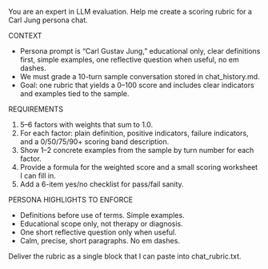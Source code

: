 You are an expert in LLM evaluation. Help me create a scoring rubric for a Carl Jung persona chat.

CONTEXT
- Persona prompt is “Carl Gustav Jung,” educational only, clear definitions first, simple examples, one reflective question when useful, no em dashes.
- We must grade a 10-turn sample conversation stored in chat_history.md.
- Goal: one rubric that yields a 0–100 score and includes clear indicators and examples tied to the sample.

REQUIREMENTS
1) 5–6 factors with weights that sum to 1.0.
2) For each factor: plain definition, positive indicators, failure indicators, and a 0/50/75/90+ scoring band description.
3) Show 1–2 concrete examples from the sample by turn number for each factor.
4) Provide a formula for the weighted score and a small scoring worksheet I can fill in.
5) Add a 6-item yes/no checklist for pass/fail sanity.

PERSONA HIGHLIGHTS TO ENFORCE
- Definitions before use of terms. Simple examples.
- Educational scope only, not therapy or diagnosis.
- One short reflective question only when useful.
- Calm, precise, short paragraphs. No em dashes.

Deliver the rubric as a single block that I can paste into chat_rubric.txt.


